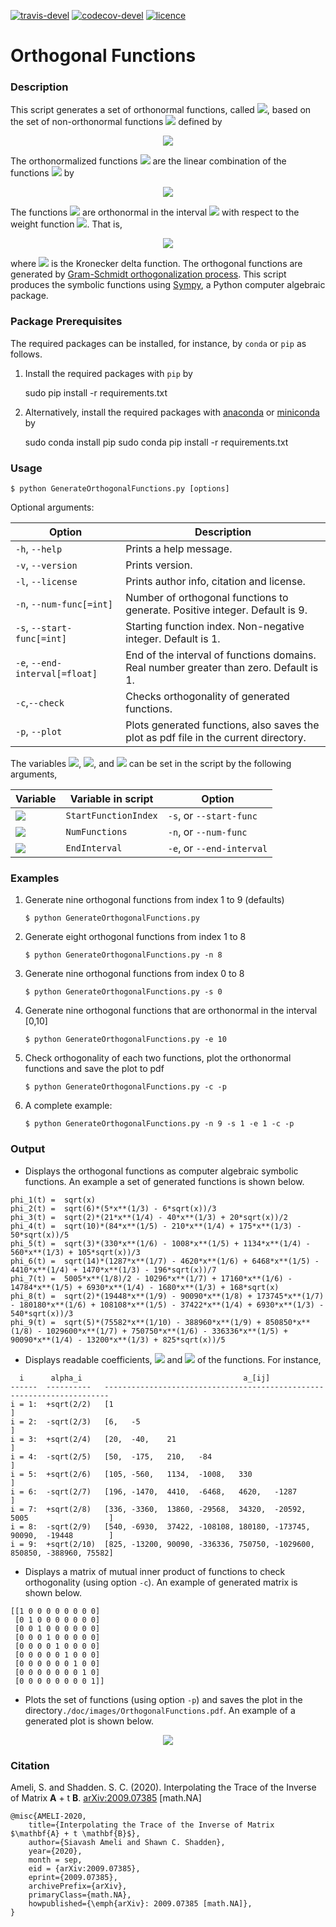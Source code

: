 [![travis-devel](https://img.shields.io/travis/com/ameli/Orthogonal-Functions)](https://travis-ci.com/github/ameli/Orthogonal-Functions)  [![codecov-devel](https://img.shields.io/codecov/c/github/ameli/Orthogonal-Functions)](https://codecov.io/gh/ameli/Orthogonal-Functions)  [![licence](https://img.shields.io/github/license/ameli/Orthogonal-Functions)](https://opensource.org/licenses/MIT)

# Orthogonal Functions

### Description

This script generates a set of orthonormal functions, called ![](./doc/images/phi_i_perp.svg), based on the set of non-orthonormal functions ![](./doc/images/phi_i.svg) defined by

<p align="center">
  <img src="./doc/images/Equation_phi_i.svg">
</p>

The orthonormalized functions ![](./doc/images/phi_i_perp.svg) are the linear combination of the functions ![](./doc/images/phi_i.svg) by

<p align="center">
	<img src="./doc/images/Equation_phi_i_perp.svg">
</p>

The functions ![](./doc/images/phi_i_perp.svg) are orthonormal in the interval ![](./doc/images/interval.svg) with respect to the weight function ![](./doc/images/w.svg). That is,
        
 <p align="center">
	<img src="./doc/images/Equation_orthogonality.svg">
</p>

where ![](./doc/images/delta.svg) is the Kronecker delta function. The orthogonal functions are generated by [Gram-Schmidt orthogonalization process](https://en.wikipedia.org/wiki/Gram%E2%80%93Schmidt_process). This script produces the symbolic functions using [Sympy](https://www.sympy.org), a Python computer algebraic package.

### Package Prerequisites

The required packages can be installed, for instance, by `conda` or `pip` as follows.

1. Install the required packages with `pip` by

    sudo pip install -r requirements.txt

2. Alternatively, install the required packages with  [anaconda](https://www.anaconda.com/) or [miniconda](https://docs.conda.io/en/latest/miniconda.html) by

    sudo conda install pip
    sudo conda pip install -r requirements.txt

### Usage

	$ python GenerateOrthogonalFunctions.py [options]
Optional arguments:

|          Option                 | Description                                                                            |
| ------------------------------- | -------------------------------------------------------------------------------------- |
| `-h`, `--help`                  | Prints a help message.                                                                 |
| `-v`, `--version`               | Prints version.                                                                        |
| `-l`, `--license`               | Prints author info, citation and license.                                              |
| `-n`, `--num-func[=int]`        | Number of orthogonal functions to generate. Positive integer. Default is 9.            |
| `-s`, `--start-func[=int]`      | Starting function index. Non-negative integer. Default is 1.                           |
| `-e`, `--end-interval[=float]`  | End of the interval of functions domains. Real number greater than zero. Default is 1. |
| `-c`,`--check`                  | Checks orthogonality of generated functions.                                           |
| `-p`, `--plot`                  | Plots generated functions, also saves the plot as pdf file in the current directory.   |

The variables ![](./doc/images/i_0.svg), ![](./doc/images/n.svg), and ![](./doc/images/L.svg) can be set in the script by the following arguments,

|         Variable          |  Variable in script   |          Option           |
| ------------------------- | --------------------- |  ------------------------ |
| ![](./doc/images/i_0.svg) | `StartFunctionIndex`  | `-s`, or `--start-func`   |
| ![](./doc/images/n.svg)   | `NumFunctions`        | `-n`, or `--num-func`     |
| ![](./doc/images/L.svg)   | `EndInterval`         | `-e`, or `--end-interval` |

### Examples

1. Generate nine orthogonal functions from index 1 to 9 (defaults)

       $ python GenerateOrthogonalFunctions.py

2. Generate eight orthogonal functions from index 1 to 8

       $ python GenerateOrthogonalFunctions.py -n 8

3. Generate nine orthogonal functions from index 0 to 8

       $ python GenerateOrthogonalFunctions.py -s 0

4. Generate nine orthogonal functions that are orthonormal in the interval [0,10]

       $ python GenerateOrthogonalFunctions.py -e 10

4. Check orthogonality of each two functions, plot the orthonormal functions and save the plot to pdf

       $ python GenerateOrthogonalFunctions.py -c -p

5. A complete example:

       $ python GenerateOrthogonalFunctions.py -n 9 -s 1 -e 1 -c -p
       
### Output

* Displays the orthogonal functions as computer algebraic symbolic functions. An example a set of generated functions is shown below.

```
phi_1(t) =  sqrt(x)
phi_2(t) =  sqrt(6)*(5*x**(1/3) - 6*sqrt(x))/3
phi_3(t) =  sqrt(2)*(21*x**(1/4) - 40*x**(1/3) + 20*sqrt(x))/2
phi_4(t) =  sqrt(10)*(84*x**(1/5) - 210*x**(1/4) + 175*x**(1/3) - 50*sqrt(x))/5
phi_5(t) =  sqrt(3)*(330*x**(1/6) - 1008*x**(1/5) + 1134*x**(1/4) - 560*x**(1/3) + 105*sqrt(x))/3
phi_6(t) =  sqrt(14)*(1287*x**(1/7) - 4620*x**(1/6) + 6468*x**(1/5) - 4410*x**(1/4) + 1470*x**(1/3) - 196*sqrt(x))/7
phi_7(t) =  5005*x**(1/8)/2 - 10296*x**(1/7) + 17160*x**(1/6) - 14784*x**(1/5) + 6930*x**(1/4) - 1680*x**(1/3) + 168*sqrt(x)
phi_8(t) =  sqrt(2)*(19448*x**(1/9) - 90090*x**(1/8) + 173745*x**(1/7) - 180180*x**(1/6) + 108108*x**(1/5) - 37422*x**(1/4) + 6930*x**(1/3) - 540*sqrt(x))/3
phi_9(t) =  sqrt(5)*(75582*x**(1/10) - 388960*x**(1/9) + 850850*x**(1/8) - 1029600*x**(1/7) + 750750*x**(1/6) - 336336*x**(1/5) + 90090*x**(1/4) - 13200*x**(1/3) + 825*sqrt(x))/5
```

* Displays readable coefficients, ![](./doc/images/alpha_i.svg) and ![](./doc/images/a_ij.svg) of the functions. For instance,

```
  i      alpha_i                                    a_[ij]
------  ----------   -----------------------------------------------------------------------
i = 1:  +sqrt(2/2)   [1                                                                    ]
i = 2:  -sqrt(2/3)   [6,   -5                                                              ]
i = 3:  +sqrt(2/4)   [20,  -40,    21                                                      ]
i = 4:  -sqrt(2/5)   [50,  -175,   210,   -84                                              ]
i = 5:  +sqrt(2/6)   [105, -560,   1134,  -1008,   330                                     ]
i = 6:  -sqrt(2/7)   [196, -1470,  4410,  -6468,   4620,   -1287                           ]
i = 7:  +sqrt(2/8)   [336, -3360,  13860, -29568,  34320,  -20592,   5005                  ]
i = 8:  -sqrt(2/9)   [540, -6930,  37422, -108108, 180180, -173745,  90090,  -19448        ]
i = 9:  +sqrt(2/10)  [825, -13200, 90090, -336336, 750750, -1029600, 850850, -388960, 75582]
```
* Displays a matrix of mutual inner product of functions to check orthogonality (using option `-c`). An example of generated matrix is shown below.

```
[[1 0 0 0 0 0 0 0 0]
 [0 1 0 0 0 0 0 0 0]
 [0 0 1 0 0 0 0 0 0]
 [0 0 0 1 0 0 0 0 0]
 [0 0 0 0 1 0 0 0 0]
 [0 0 0 0 0 1 0 0 0]
 [0 0 0 0 0 0 1 0 0]
 [0 0 0 0 0 0 0 1 0]
 [0 0 0 0 0 0 0 0 1]]
```

* Plots the set of functions (using option `-p`) and saves the plot in the directory`./doc/images/OrthogonalFunctions.pdf`. An example of a generated plot is shown below.

<p align="center">
<img src="./doc/images/OrthogonalFunctions.svg">
</p>

### Citation

Ameli, S. and Shadden. S. C. (2020). Interpolating the Trace of the Inverse of Matrix __A__ + t __B__. [arXiv:2009.07385](https://arxiv.org/abs/2009.07385) [math.NA]

```
@misc{AMELI-2020,
    title={Interpolating the Trace of the Inverse of Matrix $\mathbf{A} + t \mathbf{B}$},
    author={Siavash Ameli and Shawn C. Shadden},
    year={2020},
    month = sep,
    eid = {arXiv:2009.07385},
    eprint={2009.07385},
    archivePrefix={arXiv},
    primaryClass={math.NA},
    howpublished={\emph{arXiv}: 2009.07385 [math.NA]},
}
```
